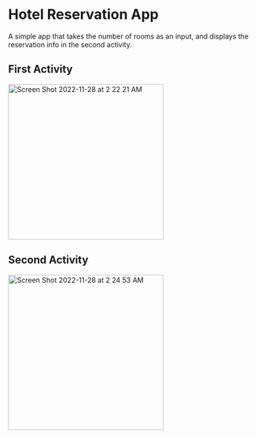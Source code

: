 # Hotel Reservation App
A simple app that takes the number of rooms as an input, and displays the reservation info in the second activity.


## First Activity
<img width="316" alt="Screen Shot 2022-11-28 at 2 22 21 AM" src="https://user-images.githubusercontent.com/84894614/204165229-404f657d-9508-493f-86f1-e502915925e4.png">


## Second Activity
<img width="316" alt="Screen Shot 2022-11-28 at 2 24 53 AM" src="https://user-images.githubusercontent.com/84894614/204165314-b5248d1f-b3f4-49c0-a9d9-6f50b700fa60.png">
